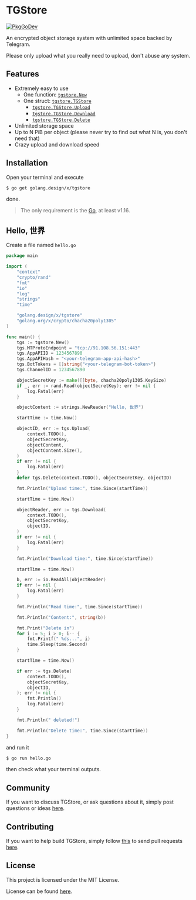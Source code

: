 # TGStore

[![PkgGoDev](https://pkg.go.dev/badge/golang.design/x/tgstore)](https://pkg.go.dev/golang.design/x/tgstore)

An encrypted object storage system with unlimited space backed by Telegram.

Please only upload what you really need to upload, don't abuse any system.

## Features

* Extremely easy to use
	* One function: [`tgstore.New`](https://pkg.go.dev/golang.design/x/tgstore#New)
	* One struct: [`tgstore.TGStore`](https://pkg.go.dev/golang.design/x/tgstore#TGStore)
		* [`tgstore.TGStore.Upload`](https://pkg.go.dev/golang.design/x/tgstore#TGStore.Upload)
		* [`tgstore.TGStore.Download`](https://pkg.go.dev/golang.design/x/tgstore#TGStore.Download)
		* [`tgstore.TGStore.Delete`](https://pkg.go.dev/golang.design/x/tgstore#TGStore.Delete)
* Unlimited storage space
* Up to N PiB per object (please never try to find out what N is, you don't need that)
* Crazy upload and download speed

## Installation

Open your terminal and execute

```bash
$ go get golang.design/x/tgstore
```

done.

> The only requirement is the [Go](https://golang.org), at least v1.16.

## Hello, 世界

Create a file named `hello.go`

```go
package main

import (
	"context"
	"crypto/rand"
	"fmt"
	"io"
	"log"
	"strings"
	"time"

	"golang.design/x/tgstore"
	"golang.org/x/crypto/chacha20poly1305"
)

func main() {
	tgs := tgstore.New()
	tgs.MTProtoEndpoint = "tcp://91.108.56.151:443"
	tgs.AppAPIID = 1234567890
	tgs.AppAPIHash = "<your-telegram-app-api-hash>"
	tgs.BotTokens = []string{"<your-telegram-bot-token>"}
	tgs.ChannelID = 1234567890

	objectSecretKey := make([]byte, chacha20poly1305.KeySize)
	if _, err := rand.Read(objectSecretKey); err != nil {
		log.Fatal(err)
	}

	objectContent := strings.NewReader("Hello, 世界")

	startTime := time.Now()

	objectID, err := tgs.Upload(
		context.TODO(),
		objectSecretKey,
		objectContent,
		objectContent.Size(),
	)
	if err != nil {
		log.Fatal(err)
	}
	defer tgs.Delete(context.TODO(), objectSecretKey, objectID)

	fmt.Println("Upload time:", time.Since(startTime))

	startTime = time.Now()

	objectReader, err := tgs.Download(
		context.TODO(),
		objectSecretKey,
		objectID,
	)
	if err != nil {
		log.Fatal(err)
	}

	fmt.Println("Download time:", time.Since(startTime))

	startTime = time.Now()

	b, err := io.ReadAll(objectReader)
	if err != nil {
		log.Fatal(err)
	}

	fmt.Println("Read time:", time.Since(startTime))

	fmt.Println("Content:", string(b))

	fmt.Print("Delete in")
	for i := 5; i > 0; i-- {
		fmt.Printf(" %ds...", i)
		time.Sleep(time.Second)
	}

	startTime = time.Now()

	if err := tgs.Delete(
		context.TODO(),
		objectSecretKey,
		objectID,
	); err != nil {
		fmt.Println()
		log.Fatal(err)
	}

	fmt.Println(" deleted!")

	fmt.Println("Delete time:", time.Since(startTime))
}
```

and run it

```bash
$ go run hello.go
```

then check what your terminal outputs.

## Community

If you want to discuss TGStore, or ask questions about it, simply post questions
or ideas [here](https://github.com/golang-design/tgstore/issues).

## Contributing

If you want to help build TGStore, simply follow
[this](https://github.com/golang-design/tgstore/wiki/Contributing) to send pull
requests [here](https://github.com/golang-design/tgstore/pulls).

## License

This project is licensed under the MIT License.

License can be found [here](LICENSE).
